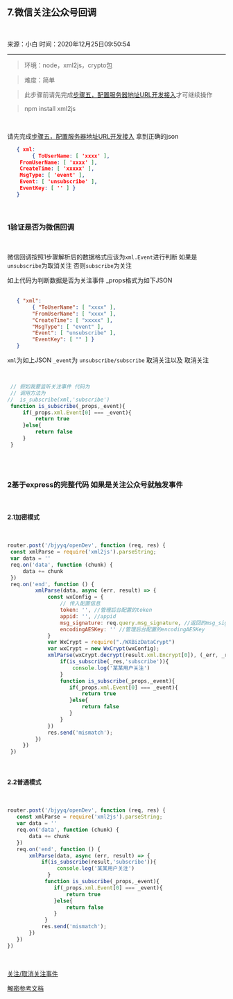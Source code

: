 <!--
 * @Descripttion: 
 * @version: 
 * @Author: miss zhang
 * @Date: 2020-12-25 09:50:26
 * @LastEditors: zhang zi fang
 * @LastEditTime: 2020-12-28 12:05:00
-->
## 7.微信关注公众号回调

</br>

来源：小白   时间：2020年12月25日09:50:54

---
> 环境：node，xml2js，crypto包

> 难度：简单

> 此步骤前请先完成[步骤五，配置服务器地址URL开发接入](http://plug.zzf9.com/#/officialAccountsRender/A4)才可继续操作

>npm install xml2js


</br>

请先完成[步骤五，配置服务器地址URL开发接入](http://plug.zzf9.com/#/officialAccountsRender/A4) 拿到正确的json

```json
   { xml:
        { ToUserName: [ 'xxxx' ],
    FromUserName: [ 'xxxx' ],
    CreateTime: [ 'xxxxx' ],
    MsgType: [ 'event' ],
    Event: [ 'unsubscribe' ],
    EventKey: [ '' ] } 
   }
```

</br>

### 1验证是否为微信回调

</br>
   
微信回调按照1步骤解析后的数据格式应该为`xml.Event`进行判断 如果是`unsubscribe`为取消关注 否则`subscribe`为关注
</br>


如上代码为判断数据是否为关注事件  _props格式为如下JSON 
</br>
</br>

```JSON
   { "xml":
        { "ToUserName": [ "xxxx" ],
        "FromUserName": [ "xxxx" ],
        "CreateTime": [ "xxxxx" ],
        "MsgType": [ "event" ],
        "Event": [ "unsubscribe" ],
        "EventKey": [ "" ] } 
   }
```

`xml`为如上JSON
`_event`为 `unsubscribe/subscribe` 取消关注以及 取消关注

</br>

```javascript
 // 假如我要监听关注事件 代码为 
 // 调用方法为 
//  is_subscribe(xml,'subscribe')
 function is_subscribe(_props,_event){
     if(_props.xml.Event[0] === _event){
         return true
     }else{
         return false
     }
 }

```
</br>

</br>

### 2基于express的完整代码 如果是关注公众号就触发事件
</br>
 
#### 2.1加密模式

</br>

```javascript
router.post('/bjyyq/openDev', function (req, res) {
 const xmlParse = require('xml2js').parseString;
 var data = ''
 req.on('data', function (chunk) {
     data += chunk
 })
 req.on('end', function () {
         xmlParse(data, async (err, result) => {
             const wxConfig = {
                 // 传入配置信息
                 token: '', //管理后台配置的token
                 appid: '', //appid
                 msg_signature: req.query.msg_signature, //返回的msg_signature
                 encodingAESKey: '' //管理后台配置的encodingAESKey
             }
             var WxCrypt = require("./WXBizDataCrypt")
             var wxCrypt = new WxCrypt(wxConfig);
             xmlParse(wxCrypt.decrypt(result.xml.Encrypt[0]), (_err, _res) => {
                 if(is_subscribe(_res,'subscribe')){
                     console.log('某某用户关注')
                 }
                 function is_subscribe(_props,_event){
                    if(_props.xml.Event[0] === _event){
                        return true
                    }else{
                        return false
                    }
                 }
             })
             res.send('mismatch');
         })
     })
 })

```

</br>

#### 2.2普通模式

</br>

```javascript
router.post('/bjyyq/openDev', function (req, res) {
   const xmlParse = require('xml2js').parseString;
   var data = ''
   req.on('data', function (chunk) {
       data += chunk
   })
   req.on('end', function () {
       xmlParse(data, async (err, result) => {
           if(is_subscribe(result,'subscribe')){
                console.log('某某用户关注')
             }
            function is_subscribe(_props,_event){
               if(_props.xml.Event[0] === _event){
                   return true
               }else{
                   return false
               }
            }
           res.send('mismatch');
       })
   })
})

```

</br>

[关注/取消关注事件](https://developers.weixin.qq.com/doc/offiaccount/Message_Management/Receiving_event_pushes.html#%E5%85%B3%E6%B3%A8/%E5%8F%96%E6%B6%88%E5%85%B3%E6%B3%A8%E4%BA%8B%E4%BB%B6)

[解密参考文档](https://developers.weixin.qq.com/doc/offiaccount/Message_Management/Message_encryption_and_decryption_instructions.html)

</br>